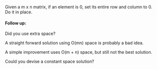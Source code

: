 Given a m x n matrix, if an element is 0, set its entire row and column to 0. Do it in place.

#### Follow up:
Did you use extra space?

A straight forward solution using O(mn) space is probably a bad idea.

A simple improvement uses O(m + n) space, but still not the best solution.

Could you devise a constant space solution?